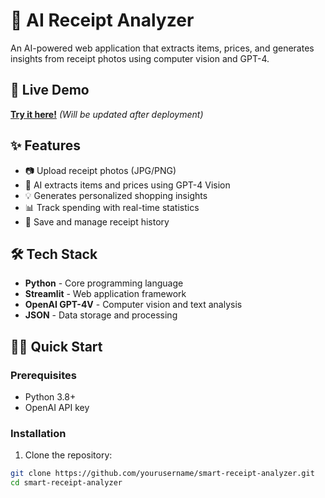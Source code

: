 # 🧾 AI Receipt Analyzer

An AI-powered web application that extracts items, prices, and generates insights from receipt photos using computer vision and GPT-4.

## 🚀 Live Demo
[**Try it here!**](https://your-app-name.streamlit.app) *(Will be updated after deployment)*

## ✨ Features
- 📷 Upload receipt photos (JPG/PNG)
- 🤖 AI extracts items and prices using GPT-4 Vision
- 💡 Generates personalized shopping insights
- 📊 Track spending with real-time statistics
- 💾 Save and manage receipt history

## 🛠️ Tech Stack
- **Python** - Core programming language
- **Streamlit** - Web application framework
- **OpenAI GPT-4V** - Computer vision and text analysis
- **JSON** - Data storage and processing

## 🏃‍♂️ Quick Start

### Prerequisites
- Python 3.8+
- OpenAI API key

### Installation
1. Clone the repository:
```bash
git clone https://github.com/yourusername/smart-receipt-analyzer.git
cd smart-receipt-analyzer